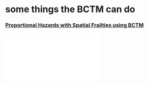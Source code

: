 # some things the BCTM can do
 
###  [Proportional Hazards with Spatial Frailties using BCTM](leukemia)
![image](leukemia/leuk_ph.pdf)
